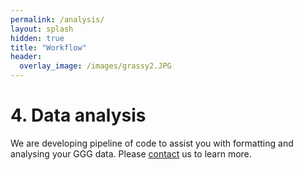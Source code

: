 ```yaml
---
permalink: /analysis/
layout: splash
hidden: true
title: "Workflow"
header:
  overlay_image: /images/grassy2.JPG
---
```


# 4. Data analysis

We are developing pipeline of code to assist you with formatting and analysing your GGG data. Please [contact](/contact/) us to learn more. 
